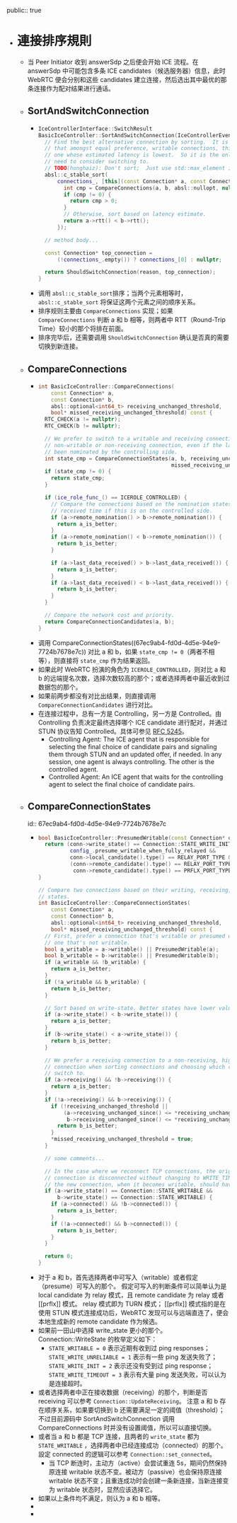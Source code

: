 public:: true

- # 連接排序規則
	- 当 Peer Initiator 收到 answerSdp 之后便会开始 ICE 流程。在 answerSdp 中可能包含多条 ICE candidates（候选服务器）信息，此时 WebRTC 便会分别和这些 candidates 建立连接，然后选出其中最优的那条连接作为配对结果进行通话。
	- ## SortAndSwitchConnection
		- ```cpp
		  IceControllerInterface::SwitchResult
		  BasicIceController::SortAndSwitchConnection(IceControllerEvent reason) {
		    // Find the best alternative connection by sorting.  It is important to note
		    // that amongst equal preference, writable connections, this will choose the
		    // one whose estimated latency is lowest.  So it is the only one that we
		    // need to consider switching to.
		    // TODO(honghaiz): Don't sort;  Just use std::max_element in the right places.
		    absl::c_stable_sort(
		        connections_, [this](const Connection* a, const Connection* b) {
		          int cmp = CompareConnections(a, b, absl::nullopt, nullptr);
		          if (cmp != 0) {
		            return cmp > 0;
		          }
		          // Otherwise, sort based on latency estimate.
		          return a->rtt() < b->rtt();
		        });
		  
		    // method body...
		  
		    const Connection* top_connection =
		        (!connections_.empty()) ? connections_[0] : nullptr;
		  
		    return ShouldSwitchConnection(reason, top_connection);
		  }
		  ```
		- 调用 `absl::c_stable_sort`排序；当两个元素相等时，`absl::c_stable_sort` 将保证这两个元素之间的顺序关系。
		- 排序规则主要由 `CompareConnections` 实现；如果 `CompareConnections` 判断 a 和 b 相等，则两者中 RTT（Round-Trip Time）较小的那个将排在前面。
		- 排序完毕后，还需要调用 `ShouldSwitchConnection` 确认是否真的需要切换到新连接。
	- ## CompareConnections
		- ```cpp
		  int BasicIceController::CompareConnections(
		      const Connection* a,
		      const Connection* b,
		      absl::optional<int64_t> receiving_unchanged_threshold,
		      bool* missed_receiving_unchanged_threshold) const {
		    RTC_CHECK(a != nullptr);
		    RTC_CHECK(b != nullptr);
		  
		    // We prefer to switch to a writable and receiving connection over a
		    // non-writable or non-receiving connection, even if the latter has
		    // been nominated by the controlling side.
		    int state_cmp = CompareConnectionStates(a, b, receiving_unchanged_threshold,
		                                            missed_receiving_unchanged_threshold);
		    if (state_cmp != 0) {
		      return state_cmp;
		    }
		  
		    if (ice_role_func_() == ICEROLE_CONTROLLED) {
		      // Compare the connections based on the nomination states and the last data
		      // received time if this is on the controlled side.
		      if (a->remote_nomination() > b->remote_nomination()) {
		        return a_is_better;
		      }
		      if (a->remote_nomination() < b->remote_nomination()) {
		        return b_is_better;
		      }
		  
		      if (a->last_data_received() > b->last_data_received()) {
		        return a_is_better;
		      }
		      if (a->last_data_received() < b->last_data_received()) {
		        return b_is_better;
		      }
		    }
		  
		    // Compare the network cost and priority.
		    return CompareConnectionCandidates(a, b);
		  }
		  ```
		- 调用 CompareConnectionStates((67ec9ab4-fd0d-4d5e-94e9-7724b7678e7c)) 对比 a 和 b，如果 `state_cmp != 0`（两者不相等），则直接将 `state_cmp` 作为结果返回。
		- 如果此时 WebRTC 扮演的角色为 `ICEROLE_CONTROLLED`，则对比 a 和 b 的远端提名次数，选择次数较高的那个；或者选择两者中最近收到过数据包的那个。
		- 如果前两步都没有对比出结果，则直接调用 `CompareConnectionCandidates` 进行对比。
		- 在连接过程中，总有一方是 Controlling，另一方是 Controlled。由 Controlling 负责决定最终选择哪个 ICE candidate 进行配对，并通过 STUN 协议告知 Controlled。具体可参见 [RFC 5245](https://datatracker.ietf.org/doc/html/rfc5245#section-3)。
			- Controlling Agent:  The ICE agent that is responsible for selecting
			      the final choice of candidate pairs and signaling them through
			      STUN and an updated offer, if needed.  In any session, one agent
			      is always controlling.  The other is the controlled agent.
			- Controlled Agent:  An ICE agent that waits for the controlling agent
			      to select the final choice of candidate pairs.
	- ## CompareConnectionStates
	  id:: 67ec9ab4-fd0d-4d5e-94e9-7724b7678e7c
		- ```cpp
		  bool BasicIceController::PresumedWritable(const Connection* conn) const {
		    return (conn->write_state() == Connection::STATE_WRITE_INIT &&
		            config_.presume_writable_when_fully_relayed &&
		            conn->local_candidate().type() == RELAY_PORT_TYPE &&
		            (conn->remote_candidate().type() == RELAY_PORT_TYPE ||
		             conn->remote_candidate().type() == PRFLX_PORT_TYPE));
		  }
		  
		  // Compare two connections based on their writing, receiving, and connected
		  // states.
		  int BasicIceController::CompareConnectionStates(
		      const Connection* a,
		      const Connection* b,
		      absl::optional<int64_t> receiving_unchanged_threshold,
		      bool* missed_receiving_unchanged_threshold) const {
		    // First, prefer a connection that's writable or presumed writable over
		    // one that's not writable.
		    bool a_writable = a->writable() || PresumedWritable(a);
		    bool b_writable = b->writable() || PresumedWritable(b);
		    if (a_writable && !b_writable) {
		      return a_is_better;
		    }
		    if (!a_writable && b_writable) {
		      return b_is_better;
		    }
		  
		    // Sort based on write-state. Better states have lower values.
		    if (a->write_state() < b->write_state()) {
		      return a_is_better;
		    }
		    if (b->write_state() < a->write_state()) {
		      return b_is_better;
		    }
		  
		    // We prefer a receiving connection to a non-receiving, higher-priority
		    // connection when sorting connections and choosing which connection to
		    // switch to.
		    if (a->receiving() && !b->receiving()) {
		      return a_is_better;
		    }
		    if (!a->receiving() && b->receiving()) {
		      if (!receiving_unchanged_threshold ||
		          (a->receiving_unchanged_since() <= *receiving_unchanged_threshold &&
		           b->receiving_unchanged_since() <= *receiving_unchanged_threshold)) {
		        return b_is_better;
		      }
		      *missed_receiving_unchanged_threshold = true;
		    }
		  
		    // some comments...
		  
		    // In the case where we reconnect TCP connections, the original best
		    // connection is disconnected without changing to WRITE_TIMEOUT. In this case,
		    // the new connection, when it becomes writable, should have higher priority.
		    if (a->write_state() == Connection::STATE_WRITABLE &&
		        b->write_state() == Connection::STATE_WRITABLE) {
		      if (a->connected() && !b->connected()) {
		        return a_is_better;
		      }
		      if (!a->connected() && b->connected()) {
		        return b_is_better;
		      }
		    }
		  
		    return 0;
		  }
		  ```
		- 对于 a 和 b，首先选择两者中可写入（writable）或者假定（presume）可写入的那个。
		  假定可写入的判断条件可以简单认为是 local candidate 为 relay 模式，且 remote candidate 为 relay 或者 [[prflx]] 模式。
		  relay 模式即为 TURN 模式； [[prflx]] 模式指的是在使用 STUN 模式连接成功后，WebRTC 发现可以与远端直连了，便会本地生成新的 remote candidate 作为候选。
		- 如果前一田山中选择 write_state 更小的那个。
		  Connection::WriteState 的枚举定义如下：
			- `STATE_WRITABLE = 0` 表示近期有收到过 ping responses；
			  `STATE_WRITE_UNRELIABLE = 1` 表示有一些 ping 发送失败了；
			  `STATE_WRITE_INIT = 2` 表示还没有受到过 ping response；
			  `STATE_WRITE_TIMEOUT = 3` 表示有大量 ping 发送失败，可以认为是连接超时。
		- 或者选择两者中正在接收数据（receiving）的那个，判断是否 receiving 可以参考 `Connection::UpdateReceiving`。
		  注意 a 和 b 存在顺序关系，如果要切换到 b 还需要满足一定的阈值（threshold）；不过目前源码中 SortAndSwitchConnection 调用 CompareConnections 时并没有设置阈值，所以可以直接切换。
		- 或者当 a 和 b 都是 TCP 连接，且两者的 `write_state` 都为 `STATE_WRITABLE` ，选择两者中已经连接成功（connected）的那个。設定 connected 的逻辑可以参考 `Connection::set_connected`。
			- 当 TCP 断连时，主动方（active）会尝试重连 5s，期间仍然保持原连接 writable 状态不变。被动方（passive）也会保持原连接 writable 状态不变；且重连成功时会创建一条新连接，当新连接变为 writable 状态时，显然应该选择它。
		- 如果以上条件均不满足，则认为 a 和 b 相等。
		-
		-
